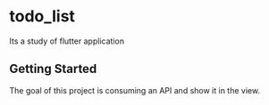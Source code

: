 # todo_list

Its a study of flutter application

## Getting Started

The goal of this project is consuming an API and show it in the view.